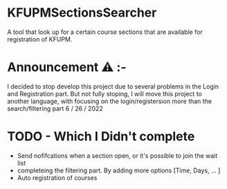 # KFUPMSectionsSearcher
A tool that look up for a certain course sections that are available for registration of KFUPM.

# Announcement ⚠ :-
I decided to stop develop this project due to several problems in the Login and Registration part.
But not fully stoping, I will move this project to another language,
with focusing on the login/registersion more than the search/filtering part
6 / 26 / 2022

# TODO - Which I Didn't complete
* Send nofifcations when a section open, or it's possible to join the wait list
* completeing the filtering part. By adding more options [Time, Days, ... ]
* Auto registration of courses
